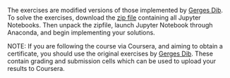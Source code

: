 The exercises are modified versions of those implemented by [Gerges Dib](https://github.com/dibgerge/ml-coursera-python-assignments). To solve the exercises, download the [zip file](CourseMaterial/MachineLearning/Exercises/AllExercisesForDownload.zip) containing all Jupyter Notebooks. Then unpack the zipfile, launch Jupyter Notebook through Anaconda, and begin implementing your solutions. 

NOTE: If you are following the course via Coursera, and aiming to obtain a certificate, you should use the original exercises by [Gerges Dib](https://github.com/dibgerge/ml-coursera-python-assignments). These contain grading and submission cells which can be used to upload your results to Coursera.
